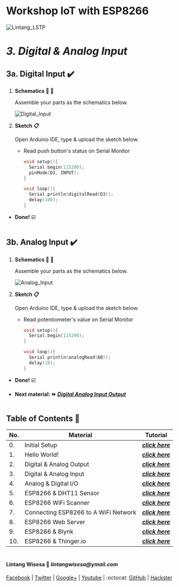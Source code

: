 # **Workshop IoT with ESP8266**

![Lintang_LSTP](https://3.bp.blogspot.com/-8QBGUwbf2FA/WvvQN_M9L4I/AAAAAAAAEHk/QGSQSxcFuioZCIhcIpBkBtdzK4JKbmJawCLcBGAs/s400/default.png)

# *__3. Digital & Analog Input__*

## **3a. Digital Input :heavy_check_mark:**

  1. **Schematics :wrench: :hammer:**
      
      Assemble your parts as the schematics below.
      
      ![Digital_Input](https://3.bp.blogspot.com/-HDhDiTyQpXk/WxI0rN6054I/AAAAAAAAELc/2r7LjGiJbnUNIq8DR6dBDASM8OA4W7DygCLcBGAs/s640/b2.png)

  2. **Sketch :clipboard:**
      
      Open Arduino IDE, type & upload the sketch below.

      - Read push button's status on Serial Monitor

        ```c++
        void setup(){
          Serial.begin(115200);
          pinMode(D3, INPUT);
        }

        void loop(){
          Serial.println(digitalRead(D3));
          delay(100);  
        }
        ```

  - __Done!__ :ballot_box_with_check:

#

## **3b. Analog Input :heavy_check_mark:**

  1. **Schematics :wrench: :hammer:**

      Assemble your parts as the schematics below.

      ![Analog_Input](https://1.bp.blogspot.com/-rTNKmV1rpvk/WxI0q4T-EiI/AAAAAAAAELY/NCpXCYmypAA6NGspqfyi7dXRgrdx0ObMwCLcBGAs/s640/b1.png)

  2. **Sketch :clipboard:**
      
      Open Arduino IDE, type & upload the sketch below.

      - Read potentiometer's value on Serial Monitor

        ```c++
        void setup(){
          Serial.begin(115200);
        }

        void loop(){
          Serial.println(analogRead(A0));
          delay(10);
        }
        ```
      
  - __Done!__ :ballot_box_with_check:

  - __Next material: :fast_forward: *[Digital Analog Input Output]()*__ 

#

## **Table of Contents :memo:**

  No.|Material|Tutorial
  -----|-----|-----
  0.|Initial Setup|*__[click here](https://github.com/LintangWisesa/LSTP-Workshop-IoT-ESP8266/tree/master/0_Setup)__*
  1.|Hello World!|_**[click here](https://github.com/LintangWisesa/LSTP-Workshop-IoT-ESP8266/tree/master/1_Hello_World)**_
  2.|Digital & Analog Output|_**[click here](https://github.com/LintangWisesa/LSTP-Workshop-IoT-ESP8266/tree/master/2_Digital_Analog_Output)**_
  3.|Digital & Analog Input|_**[click here](https://github.com/LintangWisesa/LSTP-Workshop-IoT-ESP8266/tree/master/3_Digital_Analog_Input)**_
  4.|Analog & Digital I/O|_**[click here]()**_
  5.|ESP8266 & DHT11 Sensor|_**[click here]()**_
  6.|ESP8266 WiFi Scanner|_**[click here]()**_
  7.|Connecting ESP8266 to A WiFi Network|_**[click here]()**_
  8.|ESP8266 Web Server|_**[click here]()**_
  9.|ESP8266 & Blynk|_**[click here]()**_
  10.|ESP8266 & Thinger.io|_**[click here]()**_

#

#### Lintang Wisesa :love_letter: _lintangwisesa@ymail.com_

[Facebook](https://www.facebook.com/lintangbagus) | 
[Twitter](https://twitter.com/Lintang_Wisesa) |
[Google+](https://plus.google.com/u/0/+LintangWisesa1) |
[Youtube](https://www.youtube.com/user/lintangbagus) | 
:octocat: [GitHub](https://github.com/LintangWisesa) |
[Hackster](https://www.hackster.io/lintangwisesa)
